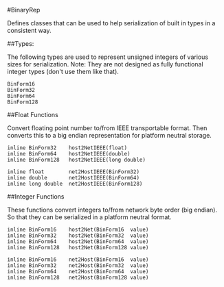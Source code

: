 #BinaryRep

Defines classes that can be used to help serialization of built in types in a consistent way.

##Types:

The following types are used to represent unsigned integers of various sizes for serialization.
Note: They are not designed as fully functional integer types (don't use them like that).

    BinForm16
    BinForm32
    BinForm64
    BinForm128


##Float Functions

Convert floating point number to/from IEEE transportable format.
Then converts this to a big endian representation for platform neutral storage.

    inline BinForm32    host2NetIEEE(float)
    inline BinForm64    host2NetIEEE(double)
    inline BinForm128   host2NetIEEE(long double)

    inline float        net2HostIEEE(BinForm32)
    inline double       net2HostIEEE(BinForm64)
    inline long double  net2HostIEEE(BinForm128)

##Integer Functions

These functions convert integers to/from network byte order (big endian).
So that they can be serialized in a platform neutral format.

    inline BinForm16    host2Net(BinForm16  value)
    inline BinForm32    host2Net(BinForm32  value)
    inline BinForm64    host2Net(BinForm64  value)
    inline BinForm128   host2Net(BinForm128 value)

    inline BinForm16    net2Host(BinForm16  value)
    inline BinForm32    net2Host(BinForm32  value)
    inline BinForm64    net2Host(BinForm64  value)
    inline BinForm128   net2Host(BinForm128 value)


